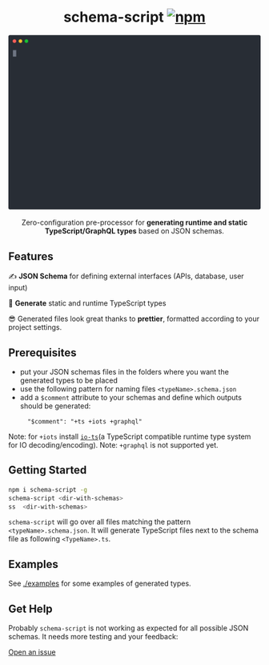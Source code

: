 <h1 align="center">
  schema-script
  <a href="https://www.npmjs.org/package/schema-script"><img src="https://img.shields.io/npm/v/schema-script.svg?style=flat" alt="npm"></a>
</h1>
<p align="center">
  <img src="https://raw.githubusercontent.com/OrKoN/schema-script/master/demo.svg?sanitize=true" width="572" alt="newsletter cli demo">
</p>
<p align="center">
  Zero-configuration pre-processor for <strong>generating runtime and static TypeScript/GraphQL types</strong> based on JSON schemas.
</p>

## Features

✍️ **JSON Schema** for defining external interfaces (APIs, database, user input)

🌈 **Generate** static and runtime TypeScript types

😎 Generated files look great thanks to **prettier**, formatted according to your project settings.

## Prerequisites

- put your JSON schemas files in the folders where you want the generated types to be placed
- use the following pattern for naming files `<typeName>.schema.json`
- add a `$comment` attribute to your schemas and define which outputs should be generated:
  ```
    "$comment": "+ts +iots +graphql"
  ```

Note: for `+iots` install [`io-ts`](https://github.com/gcanti/io-ts)(a TypeScript compatible runtime type system for IO decoding/encoding).
Note: `+graphql` is not supported yet.

## Getting Started

```sh
npm i schema-script -g
schema-script <dir-with-schemas>
ss  <dir-with-schemas>
```

`schema-script` will go over all files matching the pattern `<typeName>.schema.json`. It will generate TypeScript files next to the schema file as following `<TypeName>.ts`.

## Examples

See [./examples](examples) for some examples of generated types.

## Get Help

Probably `schema-script` is not working as expected for all possible JSON schemas. It needs more testing and your feedback:

[Open an issue](https://github.com/orkon/schema-script/issues)
